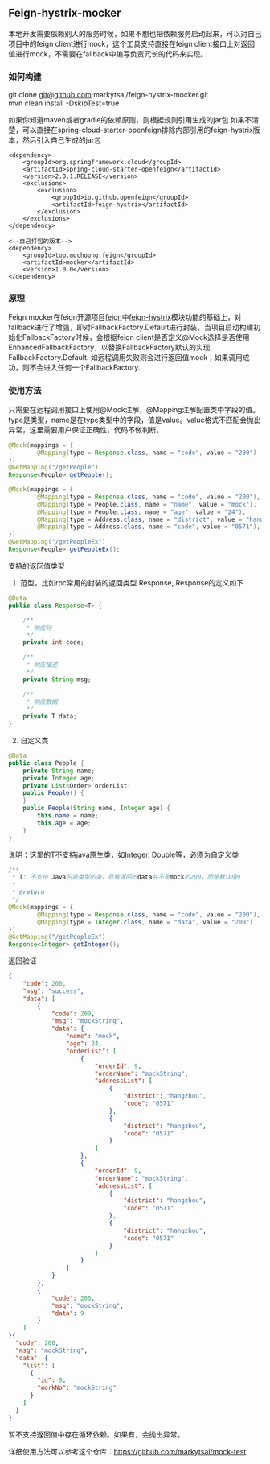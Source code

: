 ## Feign-hystrix-mocker

本地开发需要依赖别人的服务时候，如果不想也把依赖服务启动起来，可以对自己项目中的feign client进行mock，这个工具支持直接在feign client接口上对返回值进行mock，不需要在fallback中编写负责冗长的代码来实现。

### 如何构建
git clone git@github.com:markytsai/feign-hystrix-mocker.git \
mvn clean install -DskipTest=true

如果你知道maven或者gradle的依赖原则，则根据规则引用生成的jar包
如果不清楚，可以直接在spring-cloud-starter-openfeign排除内部引用的feign-hystrix版本，然后引入自己生成的jar包
```
<dependency>
    <groupId>org.springframework.cloud</groupId>
    <artifactId>spring-cloud-starter-openfeign</artifactId>
    <version>2.0.1.RELEASE</version>
    <exclusions>
        <exclusion>
            <groupId>io.github.openfeign</groupId>
            <artifactId>feign-hystrix</artifactId>
        </exclusion>
    </exclusions>
</dependency>

<--自己打包的版本-->
<dependency>
    <groupId>top.mochoong.feign</groupId>
    <artifactId>mocker</artifactId>
    <version>1.0.0</version>
</dependency>
```

### 原理

Feign mocker在feign开源项目[feign](https://github.com/OpenFeign/feign)中[feign-hystrix](https://github.com/OpenFeign/feign/tree/master/hystrix)模块功能的基础上，对fallback进行了增强，即对FallbackFactory.Default进行封装，当项目启动构建初始化FallbackFactory时候，会根据feign client是否定义@Mock选择是否使用EnhancedFallbackFactory，以替换FallbackFactory默认的实现FallbackFactory.Default. 如远程调用失败则会进行返回值mock；如果调用成功，则不会进入任何一个FallbackFactory.

### 使用方法

只需要在远程调用接口上使用@Mock注解，@Mapping注解配置类中字段的值。type是类型，name是在type类型中的字段，值是value。value格式不匹配会抛出异常，这里需要用户保证正确性，代码不做判断。

```java
@Mock(mappings = {
        @Mapping(type = Response.class, name = "code", value = "200")
})
@GetMapping("/getPeople")
Response<People> getPeople();

@Mock(mappings = {
        @Mapping(type = Response.class, name = "code", value = "200"),
        @Mapping(type = People.class, name = "name", value = "mock"),
        @Mapping(type = People.class, name = "age", value = "24"),
        @Mapping(type = Address.class, name = "district", value = "hangzhou"),
        @Mapping(type = Address.class, name = "code", value = "0571"),
})
@GetMapping("/getPeopleEx")
Response<People> getPeopleEx();
```

支持的返回值类型

1. 范型，比如rpc常用的封装的返回类型 Response<T>, Response的定义如下

```java
@Data
public class Response<T> {

    /**
     * 响应码
     */
    private int code;

    /**
     * 响应描述
     */
    private String msg;

    /**
     * 响应数据
     */
    private T data;
}
```

2. 自定义类

```java
@Data
public class People {
    private String name;
    private Integer age;
    private List<Order> orderList;
    public People() {
    }
    public People(String name, Integer age) {
        this.name = name;
        this.age = age;
    }
}
```



说明：这里的T不支持java原生类，如Integer, Double等，必须为自定义类

```java
/**
 * T: 不支持 Java包装类型的类，导致返回的data并不是mock的200，而是默认值9
 *
 * @return
 */
@Mock(mappings = {
        @Mapping(type = Response.class, name = "code", value = "200"),
        @Mapping(type = Integer.class, name = "data", value = "200")
})
@GetMapping("/getPeopleEx")
Response<Integer> getInteger();
```

返回验证
```json
{
    "code": 200,
    "msg": "success",
    "data": [
        {
            "code": 200,
            "msg": "mockString",
            "data": {
                "name": "mock",
                "age": 24,
                "orderList": [
                    {
                        "orderId": 9,
                        "orderName": "mockString",
                        "addressList": [
                            {
                                "district": "hangzhou",
                                "code": "0571"
                            },
                            {
                                "district": "hangzhou",
                                "code": "0571"
                            }
                        ]
                    },
                    {
                        "orderId": 9,
                        "orderName": "mockString",
                        "addressList": [
                            {
                                "district": "hangzhou",
                                "code": "0571"
                            },
                            {
                                "district": "hangzhou",
                                "code": "0571"
                            }
                        ]
                    }
                ]
            }
        },
        {
            "code": 200,
            "msg": "mockString",
            "data": 9
        }
    ]
}{
  "code": 200,
  "msg": "mockString",
  "data": {
    "list": [
      {
        "id": 9,
        "workNo": "mockString"
      }
    ]
  }
}
```
暂不支持返回值中存在循环依赖。如果有，会抛出异常。

详细使用方法可以参考这个仓库：https://github.com/markytsai/mock-test
